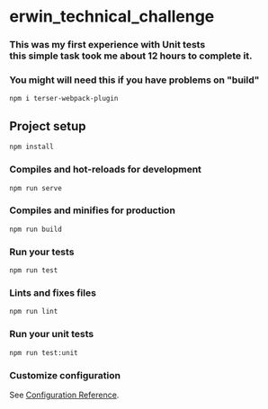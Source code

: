 # erwin_technical_challenge

### This was my first experience with Unit tests<br>this simple task took me about 12 hours to complete it.
### You might will need this if you have problems on "build"
```
npm i terser-webpack-plugin
```

## Project setup
```
npm install
```

### Compiles and hot-reloads for development
```
npm run serve
```

### Compiles and minifies for production
```
npm run build
```

### Run your tests
```
npm run test
```

### Lints and fixes files
```
npm run lint
```

### Run your unit tests
```
npm run test:unit
```

### Customize configuration
See [Configuration Reference](https://cli.vuejs.org/config/).

